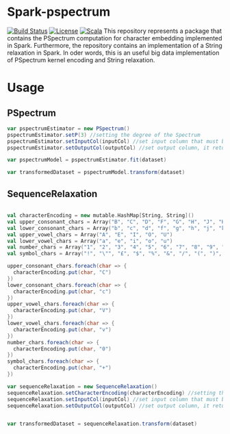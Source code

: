 # Spark-pspectrum

[![Build Status](https://travis-ci.com/sirCamp/spark-pspectrum.svg?branch=master)](https://travis-ci.com/sirCamp/spark-pspectrum)
[![License](https://img.shields.io/badge/License-Apache%202.0-blue.svg)](https://opensource.org/licenses/Apache-2.0)
[![Scala](https://img.shields.io/badge/scala-v2.11.12-blue)](https://img.shields.io/badge/scala-v2.11.12-blue)
This repository represents a package that contains the PSpectrum computation for character embedding implemented in Spark. 
Furthermore, the repository contains an implementation of a String relaxation in Spark. 
In oder words, this is an useful big data implementation of PSpectrum kernel encoding and String relaxation.



# Usage

## PSpectrum
```scala
var pspectrumEstimator = new PSpectrum()
pspectrumEstimator.setP(3) //setting the degree of the Spectrum
pspectrumEstimator.setInputCol(inputCol) //set input column that must be a string column
pspectrumEstimator.setOutputCol(outputCol) //set output column, it return a VectorUTD encoded as SparseVector of Double

var pspectrumModel = pspectrumEstimator.fit(dataset)

var transformedDataset = pspectrumModel.transform(dataset)

```

## SequenceRelaxation
```scala

val characterEncoding = new mutable.HashMap[String, String]()
val upper_consonant_chars = Array("B", "C", "D", "F", "G", "H", "J", "K", "L", "M", "N", "P", "Q", "R", "S", "T", "V", "W", "X", "Y", "Z")
val lower_consonant_chars = Array("b", "c", "d", "f", "g", "h", "j", "k", "l", "m", "n", "p", "q", "r", "s", "t", "v", "w", "x", "y", "z")
val upper_vowel_chars = Array("A", "E", "I", "O", "U")
val lower_vowel_chars = Array("a", "e", "i", "o", "u")
val number_chars = Array("1", "2", "3", "4", "5", "6", "7", "8", "9", "0")
val symbol_chars = Array("!", "\"", "£", "$", "%", "&", "/", "(", ")", "=", "?", "^", "§", "<", ">", ".", ":", ",", ";", "-", "_", "+", "*", "[", "]", "#")

upper_consonant_chars.foreach(char => {
  characterEncoding.put(char, "C")
})
lower_consonant_chars.foreach(char => {
  characterEncoding.put(char, "c")
})
upper_vowel_chars.foreach(char => {
  characterEncoding.put(char, "V")
})
lower_vowel_chars.foreach(char => {
  characterEncoding.put(char, "v")
})
number_chars.foreach(char => {
  characterEncoding.put(char, "0")
})
symbol_chars.foreach(char => {
  characterEncoding.put(char, "+")
})

var sequenceRelaxation = new SequenceRelaxation()
sequenceRelaxation.setCharacterEncoding(characterEncoding) //setting the degree of the Spectrum
sequenceRelaxation.setInputCol(inputCol) //set input column that must be a string column
sequenceRelaxation.setOutputCol(outputCol) //set output column, it return a VectorUTD encoded as SparseVector of Double


var transformedDataset = sequenceRelaxation.transform(dataset)

```

